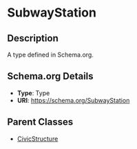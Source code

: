 # SubwayStation

## Description
A type defined in Schema.org.

## Schema.org Details
- **Type**: Type
- **URI**: https://schema.org/SubwayStation

## Parent Classes
- [CivicStructure](../CivicStructure.md)

